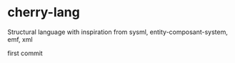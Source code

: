 # cherry-lang
Structural language with inspiration from sysml, entity-composant-system, emf, xml

first commit
